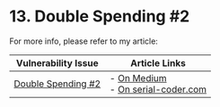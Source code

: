 # 13. Double Spending #2

For more info, please refer to my article:

| Vulnerability Issue | Article Links |
| --- | --- |
| [Double Spending #2]() | - [On Medium](https://medium.com/valixconsulting/solidity-security-by-example-13-double-spending-2-609ba4402aca)<br /> - [On serial-coder.com](https://www.serial-coder.com/post/solidity-smart-contract-security-by-example-13-double-spending-02/) |